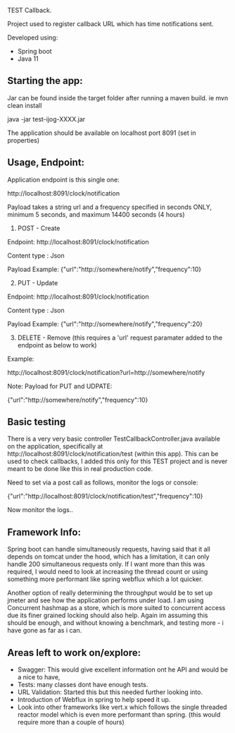 TEST Callback.

Project used to register callback URL which has time notifications sent.

Developed using:

* Spring boot
* Java 11

## Starting the app:

Jar can be found inside the target folder after running a maven build. ie mvn clean install

java -jar test-ijog-XXXX.jar

The application should be available on localhost port 8091  (set in properties)

## Usage, Endpoint:

Application endpoint is this single one:

http://localhost:8091/clock/notification

Payload takes a string url and a frequency specified in seconds ONLY, minimum 5 seconds, and maximum 14400 seconds (4 hours)

1. POST - Create

Endpoint: http://localhost:8091/clock/notification

Content type : Json

Payload Example:  {"url":"http://somewhere/notify","frequency":10}

2. PUT - Update

Endpoint: http://localhost:8091/clock/notification

Content type : Json

Payload Example:  {"url":"http://somewhere/notify","frequency":20}


3. DELETE - Remove  (this requires a 'url' request paramater added to the endpoint as below to work)

Example:

http://localhost:8091/clock/notification?url=http://somewhere/notify

Note: Payload for PUT and UDPATE:

{"url":"http://somewhere/notify","frequency":10}

## Basic testing 

There is a very very basic controller TestCallbackController.java available on the application, specifically at
http://localhost:8091/clock/notification/test (within this app). This can be used to check callbacks, I added this only for this TEST project and is never meant to be done 
like this in real production code.

Need to set via a post call as follows, monitor the logs or console:

{"url":"http://localhost:8091/clock/notification/test","frequency":10}

Now monitor the logs..

## Framework Info:

Spring boot can handle simultaneously requests, having said that it all depends on tomcat under the hood, which has a limitation, it can only handle 200 simultaneous requests only. If I want more than this was required, I would need to look at increasing the thread count or using something more performant 
like spring webflux which a lot quicker. 

Another option of really determining the throughput would be to set up jmeter and see how the application performs under load. 
I am using Concurrent hashmap as a store, which is more suited to concurrent access due its finer grained locking should also help.
Again im assuming this should be enough, and without knowing a benchmark, and testing more - i have gone as far as i can.

## Areas left to work on/explore:

* Swagger: This would give excellent information ont he API and would be a nice to have,
* Tests: many classes dont have enough tests.
* URL Validation: Started this but this needed further looking into.
* Introduction of Webflux in spring to help speed it up.
* Look into other frameworks like vert.x which follows the single threaded reactor model which is even more performant than spring. (this would require more than a couple of hours)



